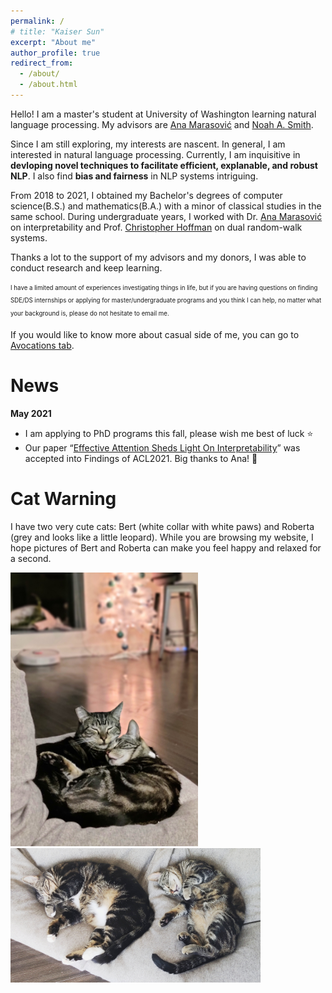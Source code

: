 ```yaml
---
permalink: /
# title: "Kaiser Sun"
excerpt: "About me"
author_profile: true
redirect_from: 
  - /about/
  - /about.html
---
```

Hello! I am a master's student at University of Washington learning natural language processing. My advisors are [Ana Marasović](https://www.anamarasovic.com/) and [Noah A. Smith](https://homes.cs.washington.edu/~nasmith/).

Since I am still exploring, my interests are nascent. In general, I am interested in natural language processing. Currently, I am inquisitive in **devloping novel techniques to facilitate efficient, explanable, and robust NLP**. I also find **bias and fairness** in NLP systems intriguing.

From 2018 to 2021, I obtained my Bachelor's degrees of computer science(B.S.) and mathematics(B.A.) with a minor of classical studies in the same school. During undergraduate years, I worked with Dr. [Ana Marasović](https://www.anamarasovic.com/) on interpretability and Prof. [Christopher Hoffman](https://sites.math.washington.edu/~hoffman/) on dual random-walk systems.

Thanks a lot to the support of my advisors and my donors, I was able to conduct research and keep learning.

<sub><sup>I have a limited amount of experiences investigating things in life, but if you are having questions on finding SDE/DS internships or applying for master/undergraduate programs and you think I can help, no matter what your background is, please do not hesitate to email me.

If you would like to know more about casual side of me, you can go to [Avocations tab](https://kaiserwholearns.github.io/avocations/).</sup></sub>


News
======

**May 2021** 
 - I am applying to PhD programs this fall, please wish me best of luck ⭐
 - Our paper “[Effective Attention Sheds Light On Interpretability](https://arxiv.org/abs/2105.08855)” was accepted into Findings of ACL2021. Big thanks to Ana! 🌻

Cat Warning
======
I have two very cute cats: Bert (white collar with white paws) and Roberta (grey and looks like a little leopard). While you are browsing my website, I hope pictures of Bert and Roberta can make you feel happy and relaxed for a second.

<img src="../images/photos/SnugglingBertRoberta.jpg" alt="bertRoberta1" width="300"/>
<img src="../images/photos/BertRoberta.jpg" alt="bertRoberta" width="400"/>


